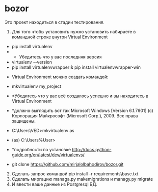 # bozor 
 Это проект находиться в стадии тестирования. 
1) Для того чтобы установить нужно установить набираете в командной строке внутри Virtual Environment 
 - pip install virtualenv 
 - * Убедитесь что у вас последняя версия 
 - virtualenv --version
 - pip install virtualenvwrapper & pip install virtualenvwrapper-win
 * Virtual Environment можно создать командой:
 - mkvirtualenv my_project
 - *Убедитесь что у вас всё создалось успешно и вы находитесь в Virtual Environment
 - *должно выглядить вот так
 Microsoft Windows [Version 6.1.7601]
(c) Корпорация Майкрософт (Microsoft Corp.), 2009. Все права защищены.

 - C:\Users\VED>mkvirtualenv as
 - (as) C:\Users\%User>
 - *подробности по установке http://docs.python-guide.org/en/latest/dev/virtualenvs/
 - git clone https://github.com/mirjalolbahodirov/bozor.git
2) Сделать запрос командой pip install -r requirements\base.txt
3) Сделать миргацию managa.py makemigrations и managy.py migrate
4) И ввести ваше данные из Postgresql БД.
